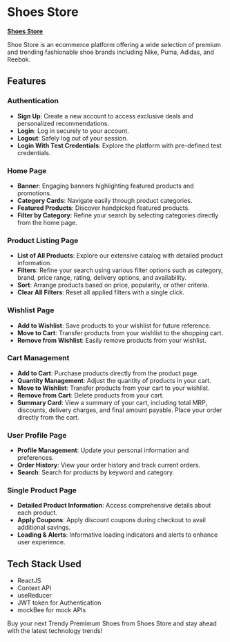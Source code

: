 # Shoes Store

**[Shoes Store](https://shoe-store-g6nv.vercel.app/)**

Shoe Store is an ecommerce platform offering a wide selection of premium and trending fashionable shoe brands including Nike, Puma, Adidas, and Reebok.


## Features

### Authentication
- **Sign Up**: Create a new account to access exclusive deals and personalized recommendations.
- **Login**: Log in securely to your account.
- **Logout**: Safely log out of your session.
-  **Login With Test Credentials**: Explore the platform with pre-defined test credentials.

### Home Page
- **Banner**: Engaging banners highlighting featured products and promotions.
- **Category Cards**: Navigate easily through product categories.
- **Featured Products**: Discover handpicked featured products.
- **Filter by Category**: Refine your search by selecting categories directly from the home page.

### Product Listing Page
- **List of All Products**: Explore our extensive catalog with detailed product information.
- **Filters**: Refine your search using various filter options such as category, brand, price range, rating, delivery options, and availability.
- **Sort**: Arrange products based on price, popularity, or other criteria.
- **Clear All Filters**: Reset all applied filters with a single click.

### Wishlist Page
- **Add to Wishlist**: Save products to your wishlist for future reference.
- **Move to Cart**: Transfer products from your wishlist to the shopping cart.
- **Remove from Wishlist**: Easily remove products from your wishlist.

### Cart Management
- **Add to Cart**: Purchase products directly from the product page.
- **Quantity Management**: Adjust the quantity of products in your cart.
- **Move to Wishlist**: Transfer products from your cart to your wishlist.
- **Remove from Cart**: Delete products from your cart.
- **Summary Card**: View a summary of your cart, including total MRP, discounts, delivery charges, and final amount payable. Place your order directly from the cart.

### User Profile Page
- **Profile Management**: Update your personal information and preferences.
- **Order History**: View your order history and track current orders.
- **Search**: Search for products by keyword and category.

### Single Product Page
- **Detailed Product Information**: Access comprehensive details about each product.
- **Apply Coupons**: Apply discount coupons during checkout to avail additional savings.
- **Loading & Alerts**: Informative loading indicators and alerts to enhance user experience.

## Tech Stack Used
- ReactJS
- Context API
- useReducer
- JWT token for Authentication
- mockBee for mock APIs

Buy your next Trendy Premimum Shoes  from Shoes Store and stay ahead with the latest technology trends!
